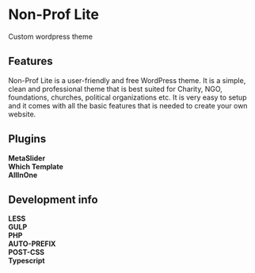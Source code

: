 # Non-Prof Lite

Custom wordpress theme

## Features

Non-Prof Lite is a user-friendly and free WordPress theme. It is a simple, clean and professional theme that is best suited for Charity, NGO, foundations, churches, political organizations etc. It is very easy to setup and it comes with all the basic features that is needed to create your own website.

## Plugins

**MetaSlider** <br>
**Which Template** <br>
**AllInOne**

## Development info

**LESS** <br>
**GULP** <br>
**PHP** <br>
**AUTO-PREFIX** <br>
**POST-CSS** <br>
**Typescript**
